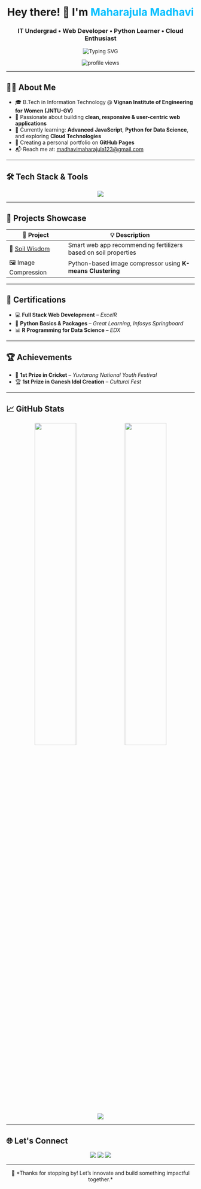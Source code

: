 <h1 align="center">Hey there! 👋 I'm <span style="color:#00BFFF;">Maharajula Madhavi</span></h1>
<h3 align="center">IT Undergrad • Web Developer • Python Learner • Cloud Enthusiast</h3>

<p align="center">
  <img src="https://readme-typing-svg.herokuapp.com?font=Fira+Code&weight=500&size=22&pause=1000&color=00F7FF&center=true&vCenter=true&width=500&lines=Web+Developer+💻;Python+Coder+✨;Cloud+Explorer+☁️;Always+Learning+New+Tech!" alt="Typing SVG" />
</p>

<p align="center">
  <img src="https://komarev.com/ghpvc/?username=madhavi&label=Profile%20views&color=blueviolet&style=flat-square" alt="profile views" />
</p>

---

## 🧑‍💻 About Me

- 🎓 B.Tech in Information Technology @ **Vignan Institute of Engineering for Women (JNTU-GV)**
- 🌟 Passionate about building **clean, responsive & user-centric web applications**
- 🌱 Currently learning: **Advanced JavaScript**, **Python for Data Science**, and exploring **Cloud Technologies**
- 💼 Creating a personal portfolio on **GitHub Pages**
- 📬 Reach me at: [madhavimaharajula123@gmail.com](mailto:madhavimaharajula123@gmail.com)

---

## 🛠️ Tech Stack & Tools

<p align="center">
  <img src="https://skillicons.dev/icons?i=html,css,js,react,python,c,cpp,java,mysql,git,github,vscode" />
</p>

---

## 🚀 Projects Showcase

| 🚀 Project | 💡 Description |
|-----------|----------------|
| 🌱 [Soil Wisdom](https://github.com/madhavimaharajula/csp) | Smart web app recommending fertilizers based on soil properties |
| 🖼️ Image Compression | Python-based image compressor using **K-means Clustering** |

---

## 🏅 Certifications

- 💻 **Full Stack Web Development** – *ExcelR*
- 🐍 **Python Basics & Packages** – *Great Learning*, *Infosys Springboard*
- 📊 **R Programming for Data Science** – *EDX*

---

## 🏆 Achievements

- 🥇 **1st Prize in Cricket** – *Yuvtarang National Youth Festival*
- 🏆 **1st Prize in Ganesh Idol Creation** – *Cultural Fest*

---

## 📈 GitHub Stats

<p align="center">
  <img src="https://github-readme-stats.vercel.app/api?username=madhavi&show_icons=true&theme=tokyonight&hide_border=true" width="47%" />
  <img src="https://github-readme-streak-stats.herokuapp.com/?user=madhavi&theme=tokyonight&hide_border=true" width="47%" />
</p>

<p align="center">
  <img src="https://github-readme-activity-graph.vercel.app/graph?username=madhavi&theme=react-dark&bg_color=1a1b27&hide_border=true" />
</p>

---

## 🌐 Let's Connect

<p align="center">
  <a href="mailto:madhavimaharajula123@gmail.com"><img src="https://img.shields.io/badge/Gmail-EA4335?style=for-the-badge&logo=gmail&logoColor=white" /></a>
  <a href="https://www.linkedin.com/in/madhavi-m-435baa288"><img src="https://img.shields.io/badge/LinkedIn-0A66C2?style=for-the-badge&logo=linkedin&logoColor=white" /></a>
  <a href="https://github.com/madhavi"><img src="https://img.shields.io/badge/GitHub-333333?style=for-the-badge&logo=github&logoColor=white" /></a>
</p>

---

<p align="center">
  🌟 *Thanks for stopping by! Let’s innovate and build something impactful together.*  
</p>

